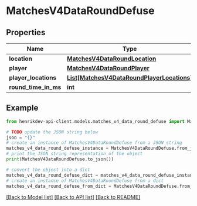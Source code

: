 # MatchesV4DataRoundDefuse


## Properties

Name | Type | Description | Notes
------------ | ------------- | ------------- | -------------
**location** | [**MatchesV4DataRoundLocation**](MatchesV4DataRoundLocation.md) |  | 
**player** | [**MatchesV4DataRoundPlayer**](MatchesV4DataRoundPlayer.md) |  | 
**player_locations** | [**List[MatchesV4DataRoundPlayerLocations]**](MatchesV4DataRoundPlayerLocations.md) |  | 
**round_time_in_ms** | **int** |  | 

## Example

```python
from henrikdev-api-client.models.matches_v4_data_round_defuse import MatchesV4DataRoundDefuse

# TODO update the JSON string below
json = "{}"
# create an instance of MatchesV4DataRoundDefuse from a JSON string
matches_v4_data_round_defuse_instance = MatchesV4DataRoundDefuse.from_json(json)
# print the JSON string representation of the object
print(MatchesV4DataRoundDefuse.to_json())

# convert the object into a dict
matches_v4_data_round_defuse_dict = matches_v4_data_round_defuse_instance.to_dict()
# create an instance of MatchesV4DataRoundDefuse from a dict
matches_v4_data_round_defuse_from_dict = MatchesV4DataRoundDefuse.from_dict(matches_v4_data_round_defuse_dict)
```
[[Back to Model list]](../README.md#documentation-for-models) [[Back to API list]](../README.md#documentation-for-api-endpoints) [[Back to README]](../README.md)



